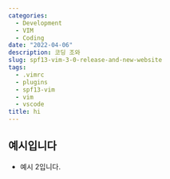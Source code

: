 ```yaml
---
categories:
  - Development
  - VIM
  - Coding
date: "2022-04-06"
description: 코딩 조와
slug: spf13-vim-3-0-release-and-new-website
tags:
  - .vimrc
  - plugins
  - spf13-vim
  - vim
  - vscode
title: hi
---
```


## 예시입니다

- 예시 2입니다.
